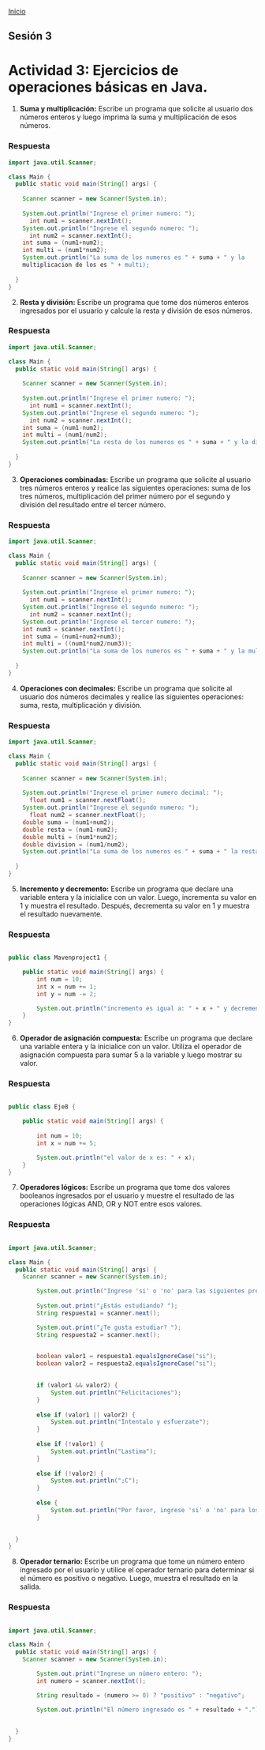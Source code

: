 <!-- No borrar o modificar -->
[Inicio](./index.md)

## Sesión 3 


<!-- Su documentación aquí -->

# Actividad 3: Ejercicios de operaciones básicas en Java.

1. __Suma y multiplicación:__ Escribe un programa que solicite al usuario dos números enteros y luego imprima la suma y multiplicación de esos números.

### Respuesta

~~~java
import java.util.Scanner;

class Main {
  public static void main(String[] args) {
    
    Scanner scanner = new Scanner(System.in);
    
    System.out.println("Ingrese el primer numero: ");
      int num1 = scanner.nextInt();
    System.out.println("Ingrese el segundo numero: ");
      int num2 = scanner.nextInt();
    int suma = (num1+num2);
    int multi = (num1*num2);
    System.out.println("La suma de los numeros es " + suma + " y la 
    multiplicacion de los es " + multi);
   
  }
}
~~~

2. __Resta y división:__ Escribe un programa que tome dos números enteros ingresados por el usuario y calcule la resta y división de esos números.

### Respuesta

~~~java
import java.util.Scanner;

class Main {
  public static void main(String[] args) {
    
    Scanner scanner = new Scanner(System.in);
    
    System.out.println("Ingrese el primer numero: ");
      int num1 = scanner.nextInt();
    System.out.println("Ingrese el segundo numero: ");
      int num2 = scanner.nextInt();
    int suma = (num1-num2);
    int multi = (num1/num2);
    System.out.println("La resta de los numeros es " + suma + " y la division es " + multi);
   
  }
}

~~~


3. __Operaciones combinadas:__ Escribe un programa que solicite al usuario tres números enteros y realice las siguientes operaciones: suma de los tres números, multiplicación del primer número por el segundo y división del resultado entre el tercer número.

### Respuesta

~~~java
import java.util.Scanner;

class Main {
  public static void main(String[] args) {
    
    Scanner scanner = new Scanner(System.in);
    
    System.out.println("Ingrese el primer numero: ");
      int num1 = scanner.nextInt();
    System.out.println("Ingrese el segundo numero: ");
      int num2 = scanner.nextInt();
    System.out.println("Ingrese el tercer numero: ");
    int num3 = scanner.nextInt();
    int suma = (num1+num2+num3);
    int multi = ((num1*num2/num3));
    System.out.println("La suma de los numeros es " + suma + " y la multiplicacion del numero 1 y 2 y su posterior division por el tercero  es " + multi);
   
  }
}

~~~

4. __Operaciones con decimales:__ Escribe un programa que solicite al usuario dos números decimales y realice las siguientes operaciones: suma, resta, multiplicación y división.

### Respuesta

~~~java
import java.util.Scanner;

class Main {
  public static void main(String[] args) {
    
    Scanner scanner = new Scanner(System.in);
    
    System.out.println("Ingrese el primer numero decimal: ");
      float num1 = scanner.nextFloat();
    System.out.println("Ingrese el segundo numero: ");
      float num2 = scanner.nextFloat();
    double suma = (num1+num2);
    double resta = (num1-num2);
    double multi = (num1*num2);
    double division = (num1/num2);
    System.out.println("La suma de los numeros es " + suma + " la resta es " + resta + " la multiplicacion es " + multi + " y la division es " + division);
   
  }
}

~~~

5. __Incremento y decremento:__ Escribe un programa que declare una variable entera y la inicialice con un valor. Luego, incrementa su valor en 1 y muestra el resultado. Después, decrementa su valor en 1 y muestra el resultado nuevamente.

### Respuesta

~~~java

public class Mavenproject1 {

    public static void main(String[] args) {
        int num = 10;
        int x = num += 1;
        int y = num -= 2;

        System.out.println("incremento es igual a: " + x + " y decremento es igual a: " + y);
    }
}


~~~

6. __Operador de asignación compuesta:__ Escribe un programa que declare una variable entera y la inicialice con un valor. Utiliza el operador de asignación compuesta para sumar 5 a la variable y luego mostrar su valor.

### Respuesta

~~~java

public class Eje8 {

    public static void main(String[] args) {
        
        int num = 10;
        int x = num += 5;

        System.out.println("el valor de x es: " + x);
    }
}
~~~

7. __Operadores lógicos:__ Escribe un programa que tome dos valores booleanos ingresados por el usuario y muestre el resultado de las operaciones lógicas AND, OR y NOT entre esos valores.

### Respuesta

~~~java

import java.util.Scanner;

class Main {
  public static void main(String[] args) {
    Scanner scanner = new Scanner(System.in);

        System.out.println("Ingrese 'si' o 'no' para las siguientes preguntas:");
        
        System.out.print("¿Estás estudiando? ");
        String respuesta1 = scanner.next();

        System.out.print("¿Te gusta estudiar? ");
        String respuesta2 = scanner.next();

        
        boolean valor1 = respuesta1.equalsIgnoreCase("si");
        boolean valor2 = respuesta2.equalsIgnoreCase("si");

        
        if (valor1 && valor2) {
            System.out.println("Felicitaciones");
        } 
        
        else if (valor1 || valor2) {
            System.out.println("Intentalo y esfuerzate");
        } 
        
        else if (!valor1) {
            System.out.println("Lastima");
        } 
        
        else if (!valor2) {
            System.out.println(";C");
        } 
        
        else {
            System.out.println("Por favor, ingrese 'si' o 'no' para los valores.");
        }

      
  }
}

~~~

8. __Operador ternario:__ Escribe un programa que tome un número entero ingresado por el usuario y utilice el operador ternario para determinar si el número es positivo o negativo. Luego, muestra el resultado en la salida.

### Respuesta

~~~java

import java.util.Scanner;

class Main {
  public static void main(String[] args) {
    Scanner scanner = new Scanner(System.in);

        System.out.print("Ingrese un número entero: ");
        int numero = scanner.nextInt();

        String resultado = (numero >= 0) ? "positivo" : "negativo";

        System.out.println("El número ingresado es " + resultado + ".");
    
      
  }
}

~~~



